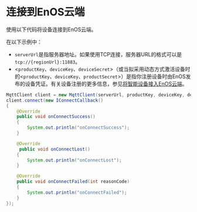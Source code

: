 # 连接到EnOS云端

使用以下代码将设备连接到EnOS云端。

在以下示例中：
- `serverUrl`是指服务器地址。如果使用TCP连接，服务器URL的格式可以是`tcp://{regionUrl}:11883`。
- <`productKey`、`deviceKey`、`deviceSecret`>（或当拟采用动态方式激活设备时的<`productKey`、`deviceKey`、`productSecret`>）是指你注册设备时由EnOS发布的设备凭证。有关设备注册的更多信息，参见[将智能设备接入EnOS云端](/docs/device-connection/en/latest/quickstart/gettingstarted_device_connection)。


```java
MqttClient client = new MqttClient(serverUrl, productKey, deviceKey, deviceSecret);
client.connect(new IConnectCallback()
{
	@Override
	public void onConnectSuccess()
	{
		System.out.println("onConnectSuccess");
	}

	@Override
	 public void onConnectLost()
	{
		System.out.println("onConnectLost");
	}

	@Override
	public void onConnectFailed(int reasonCode)
	{
		System.out.println("onConnectFailed");
	}
});
```
